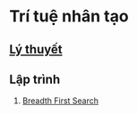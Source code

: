 # Trí tuệ nhân tạo

## [Lý thuyết](ly_thuyet/readme.md)
## Lập trình
1. [Breadth First Search](implementation/breadth_first_search)